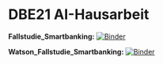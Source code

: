 # DBE21 AI-Hausarbeit
**Fallstudie_Smartbanking:** [![Binder](https://mybinder.org/badge_logo.svg)](https://mybinder.org/v2/gh/yenvyhh/Ai-Hausarbeit/main?filepath=Fallstudie_SmartBanking.ipynb)

**Watson_Fallstudie_Smartbanking:** [![Binder](https://mybinder.org/badge_logo.svg)](https://mybinder.org/v2/gh/yenvyhh/Ai-Hausarbeit/main?filepath=Watson_Fallstudie_SmartBanking.ipynb)
